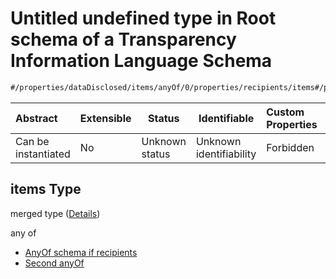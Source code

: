 # Untitled undefined type in Root schema of a Transparency Information Language Schema

```txt
#/properties/dataDisclosed/items/anyOf/0/properties/recipients/items#/properties/dataDisclosed/items/anyOf/0/properties/recipients/items
```




| Abstract            | Extensible | Status         | Identifiable            | Custom Properties | Additional Properties | Access Restrictions | Defined In                                                           |
| :------------------ | ---------- | -------------- | ----------------------- | :---------------- | --------------------- | ------------------- | -------------------------------------------------------------------- |
| Can be instantiated | No         | Unknown status | Unknown identifiability | Forbidden         | Allowed               | none                | [tilt-schema.json\*](../out/tilt-schema.json "open original schema") |

## items Type

merged type ([Details](tilt-schema-properties-datadisclosed-items-anyof-anyof-schema-properties-recipients-items.md))

any of

-   [AnyOf schema if recipients](tilt-schema-properties-datadisclosed-items-anyof-anyof-schema-properties-recipients-items-anyof-anyof-schema-if-recipients.md "check type definition")
-   [Second anyOf](tilt-schema-properties-datadisclosed-items-anyof-anyof-schema-properties-recipients-items-anyof-second-anyof.md "check type definition")
